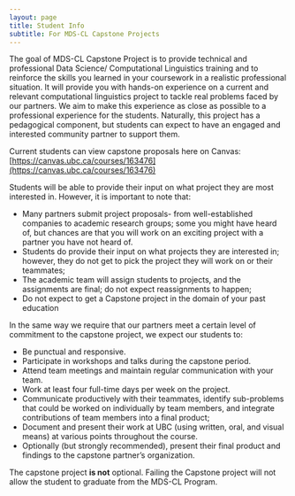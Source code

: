 ```yaml
---
layout: page
title: Student Info
subtitle: For MDS-CL Capstone Projects
---
```


The goal of MDS-CL Capstone Project is to provide technical and professional Data Science/ Computational Linguistics training and to reinforce the skills you learned in your coursework in a realistic professional situation. It will provide you with hands-on experience on a current and relevant computational linguistics project to tackle real problems faced by our partners. We aim to make this experience as close as possible to a professional experience for the students. Naturally, this project has a pedagogical component, but students can expect to have an engaged and interested community partner to support them. 

Current students can view capstone proposals here on Canvas: [https://canvas.ubc.ca/courses/163476](https://canvas.ubc.ca/courses/163476)

Students will be able to provide their input on what project they are most interested in. However, it is important to note that: 
* Many partners submit project proposals- from well-established companies to academic research groups; some you might have heard of, but chances are that you will work on an exciting project with a partner you have not heard of.
* Students do provide their input on what projects they are interested in; however, they do not get to pick the project they will work on or their teammates;
* The academic team will assign students to projects, and the assignments are final; do not expect reassignments to happen;
* Do not expect to get a Capstone project in the domain of your past education 

In the same way we require that our partners meet a certain level of commitment to the capstone project, we expect our students to: 
* Be punctual and responsive.
* Participate in workshops and talks during the capstone period.
* Attend team meetings and maintain regular communication with your team.
* Work at least four full-time days per week on the project.
* Communicate productively with their teammates, identify sub-problems that could be worked on individually by team members, and integrate contributions of team members into a final product;
* Document and present their work at UBC (using written, oral, and visual means) at various points throughout the course.
* Optionally (but strongly recommended), present their final product and findings to the capstone partner’s organization. 

The capstone project **is not** optional. Failing the Capstone project will not allow the student to graduate from the MDS-CL Program. 

 
